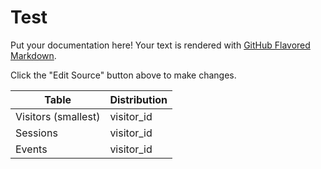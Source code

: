 # Test

Put your documentation here! Your text is rendered with [GitHub Flavored Markdown](https://help.github.com/articles/github-flavored-markdown).

Click the "Edit Source" button above to make changes.

| **Table**            | **Distribution** |
|------------------|--------------|
| Visitors (smallest) | visitor_id       |
| Sessions         | visitor_id   |
| Events           | visitor_id   |
